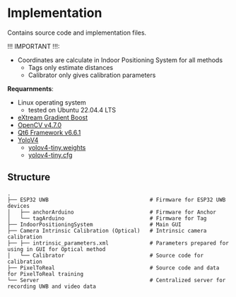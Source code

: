 # Implementation

Contains source code and implementation files.

!!! IMPORTANT !!!:
- Coordinates are calculate in Indoor Positioning System for all methods
    - Tags only estimate distances
    - Calibrator only gives calibration parameters

**Requarnments**:
- Linux operating system
    - tested on Ubuntu 22.04.4 LTS
- [eXtream Gradient Boost](https://xgboost.readthedocs.io/en/stable/install.html)
- [OpenCV v4.7.0](https://docs.opencv.org/4.x/d7/d9f/tutorial_linux_install.html)
- [Qt6 Framework v6.6.1](https://www.qt.io/download-qt-installer-oss?hsCtaTracking=99d9dd4f-5681-48d2-b096-470725510d34%7C074ddad0-fdef-4e53-8aa8-5e8a876d6ab4)
- [YoloV4](https://github.com/AlexeyAB/darknet) 
    - [yolov4-tiny.weights](https://github.com/AlexeyAB/darknet/releases/download/darknet_yolo_v4_pre/yolov4-tiny.weights)
    - [yolov4-tiny.cfg](https://raw.githubusercontent.com/AlexeyAB/darknet/master/cfg/yolov4-tiny.cfg)
    
## Structure
```
.
├── ESP32 UWB                                # Firmware for ESP32 UWB devices
│   ├── anchorArduino                        # Firmware for Anchor
│   └── tagArduino                           # Firmware for Tag
├── IndoorPositioningSystem                  # Main GUI
├── Camera Intrinsic Calibration (Optical)   # Intrinsic camera calibration
├── ├── intrinsic_parameters.xml             # Parameters prepared for using in GUI for Optical method
│   └── Calibrator                           # Source code for calibration 
├── PixelToReal                              # Source code and data for PixelToReal training
└── Server                                   # Centralized server for recording UWB and video data
```